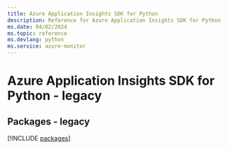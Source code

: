 ```yaml
---
title: Azure Application Insights SDK for Python
description: Reference for Azure Application Insights SDK for Python
ms.date: 04/02/2024
ms.topic: reference
ms.devlang: python
ms.service: azure-monitor
---
```

# Azure Application Insights SDK for Python - legacy
## Packages - legacy
[!INCLUDE [packages](application-insights-index.md)]